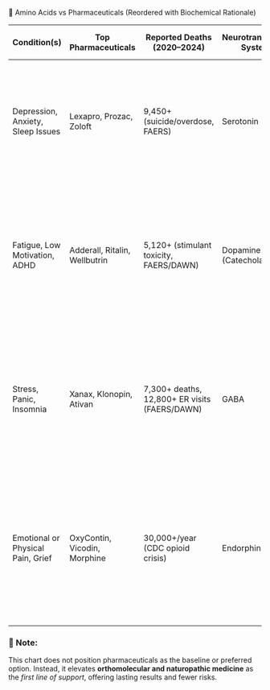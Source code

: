 🌿 Amino Acids vs Pharmaceuticals (Reordered with Biochemical Rationale)


| **Condition(s)** | **Top Pharmaceuticals** | **Reported Deaths (2020–2024)** | **Neurotransmitter System** | **How Amino Acids Rebuild the System** | **Amino Acid Support** |
|------------------|--------------------------|----------------------------------|------------------------------|-----------------------------------------|-------------------------|
| Depression, Anxiety, Sleep Issues | Lexapro, Prozac, Zoloft | 9,450+ (suicide/overdose, FAERS) | Serotonin | L-Tryptophan and 5-HTP serve as direct precursors to serotonin, supporting its production and improving mood, sleep, and emotional balance naturally. | L-Tryptophan, 5-HTP |
| Fatigue, Low Motivation, ADHD | Adderall, Ritalin, Wellbutrin | 5,120+ (stimulant toxicity, FAERS/DAWN) | Dopamine (Catecholamines) | L-Tyrosine and L-Phenylalanine are used to synthesize dopamine and norepinephrine, improving energy, focus, and cognitive performance without stimulant dependency. | L-Tyrosine, L-Phenylalanine |
| Stress, Panic, Insomnia | Xanax, Klonopin, Ativan | 7,300+ deaths, 12,800+ ER visits (FAERS/DAWN) | GABA | GABA, Theanine, and Taurine promote inhibitory signaling and calm the nervous system, helping manage stress and insomnia without sedation or addiction. | GABA, Theanine, Taurine |
| Emotional or Physical Pain, Grief | OxyContin, Vicodin, Morphine | 30,000+/year (CDC opioid crisis) | Endorphins | D-Phenylalanine and DLPA increase endorphin and enkephalin levels by blocking enzymatic breakdown, enhancing natural pain relief and emotional resilience. | D-Phenylalanine (DPA), DL-Phenylalanine (DLPA) |



### 🧠 Note:
This chart does not position pharmaceuticals as the baseline or preferred option. Instead, it elevates **orthomolecular and naturopathic medicine** as the *first line of support*, offering lasting results and fewer risks.
